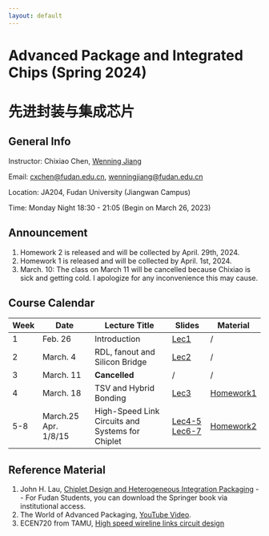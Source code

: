 ```yaml
---
layout: default
---
```


# Advanced Package and Integrated Chips (Spring 2024)
# 先进封装与集成芯片

## General Info

Instructor: Chixiao Chen, [Wenning Jiang](https://fics.fudan.edu.cn/99/ec/c22621a432620/page.htm)

Email: cxchen@fudan.edu.cn, wenningjiang@fudan.edu.cn

Location: JA204, Fudan University (Jiangwan Campus)

Time: Monday Night 18:30 - 21:05 (Begin on March 26, 2023)

## Announcement

1. Homework 2 is released and will be collected by April. 29th, 2024.
1. Homework 1 is released and will be collected by April. 1st, 2024.
1. March. 10: The class on March 11 will be cancelled because Chixiao is sick and getting cold. I apologize for any inconvenience this may cause.



## Course Calendar

 Week | Date | Lecture Title | Slides | Material|
 ---- |  ---- |-----|-----|----|
1| Feb. 26 | Introduction | [Lec1](./chiplet01.pdf) | / |
2| March. 4 | RDL, fanout and Silicon Bridge | [Lec2](./chiplet02.pdf) | / |
3| March. 11 | **Cancelled** | / | / |
4| March. 18 | TSV and Hybrid Bonding | [Lec3](./chiplet03.pdf) | [Homework1](./chiplet_hmwk_01_2024.pdf) |
5-8| March.25 Apr. 1/8/15 | High-Speed Link Circuits and Systems for Chiplet | [Lec4-5](./chiplet-04-05.pdf) [Lec6-7](./chiplet-06-07.pdf)| [Homework2](./chiplet_hmwk_02_2024.pdf) |


## Reference Material

1. John H. Lau, [Chiplet Design and Heterogeneous Integration Packaging](https://link.springer.com/book/10.1007/978-981-19-9917-8) -- For Fudan Students, you can download the Springer book via institutional access.
2. The World of Advanced Packaging, [YouTube Video](https://youtu.be/-egYoxajTz0?si=zYukszzz4EPon9Cf).
3. ECEN720 from TAMU, [High speed wireline links circuit design](https://people.engr.tamu.edu/spalermo/ecen720.html)
